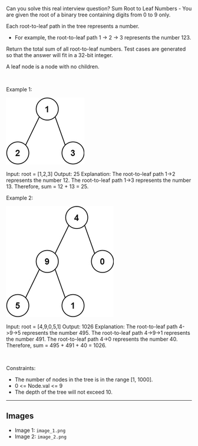 Can you solve this real interview question? Sum Root to Leaf Numbers - You are given the root of a binary tree containing digits from 0 to 9 only.

Each root-to-leaf path in the tree represents a number.

 * For example, the root-to-leaf path 1 -> 2 -> 3 represents the number 123.

Return the total sum of all root-to-leaf numbers. Test cases are generated so that the answer will fit in a 32-bit integer.

A leaf node is a node with no children.

 

Example 1:

![Example 1](./image_1.png)


Input: root = [1,2,3]
Output: 25
Explanation:
The root-to-leaf path 1->2 represents the number 12.
The root-to-leaf path 1->3 represents the number 13.
Therefore, sum = 12 + 13 = 25.


Example 2:

![Example 2](./image_2.png)


Input: root = [4,9,0,5,1]
Output: 1026
Explanation:
The root-to-leaf path 4->9->5 represents the number 495.
The root-to-leaf path 4->9->1 represents the number 491.
The root-to-leaf path 4->0 represents the number 40.
Therefore, sum = 495 + 491 + 40 = 1026.


 

Constraints:

 * The number of nodes in the tree is in the range [1, 1000].
 * 0 <= Node.val <= 9
 * The depth of the tree will not exceed 10.

---

## Images

- Image 1: `image_1.png`
- Image 2: `image_2.png`
